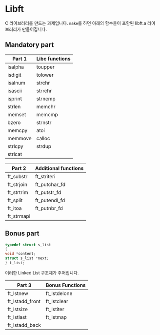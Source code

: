 # Libft

C 라이브러리를 만드는 과제입니다.
`make`를 하면 아래의 함수들이 포함된 libft.a 라이브러리가 만들어집니다.

## Mandatory part

|Part 1|Libc functions|
|--------------|--------------|
|isalpha|toupper|
|isdigit|tolower|
|isalnum|strchr|
|isascii|strrchr|
|isprint|strncmp|
|strlen|memchr|
|memset|memcmp|
|bzero|strnstr|
|memcpy|atoi|
|memmove|calloc|
|strlcpy|strdup|
|strlcat|

|Part 2|Additional functions|
|--------------|--------------|
|ft_substr|ft_striteri|
|ft_strjoin|ft_putchar_fd|
|ft_strtrim|ft_putstr_fd|
|ft_split|ft_putendl_fd|
|ft_itoa|ft_putnbr_fd|
|ft_strmapi|

## Bonus part


```c
typedef struct s_list
{
void *content;
struct s_list *next;
} t_list;
```
이러한 Linked List 구조체가 주어집니다.

|Part 3|Bonus Functions|
|--------------|--------------|
|ft_lstnew|ft_lstdelone|
|ft_lstadd_front|ft_lstclear|
|ft_lstsize|ft_lstiter|
|ft_lstlast|ft_lstmap|
|ft_lstadd_back|
